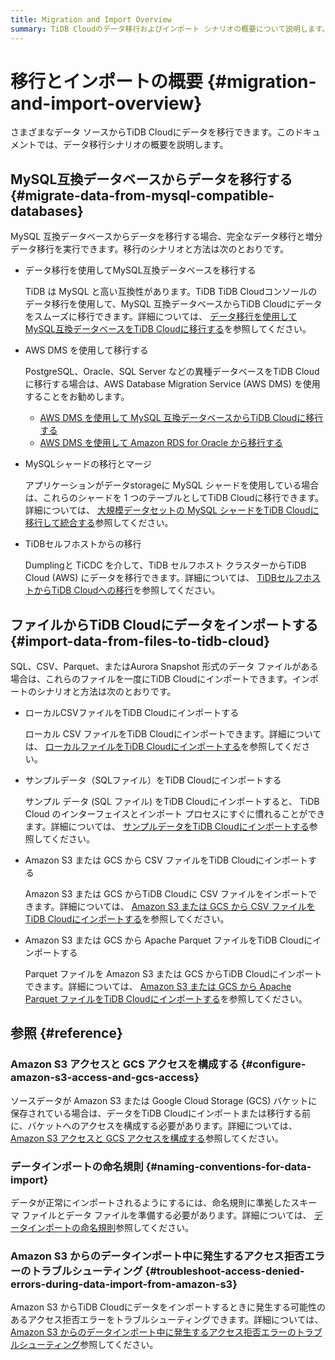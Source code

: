 ```yaml
---
title: Migration and Import Overview
summary: TiDB Cloudのデータ移行およびインポート シナリオの概要について説明します。
---
```


# 移行とインポートの概要 {#migration-and-import-overview}

さまざまなデータ ソースからTiDB Cloudにデータを移行できます。このドキュメントでは、データ移行シナリオの概要を説明します。

## MySQL互換データベースからデータを移行する {#migrate-data-from-mysql-compatible-databases}

MySQL 互換データベースからデータを移行する場合、完全なデータ移行と増分データ移行を実行できます。移行のシナリオと方法は次のとおりです。

-   データ移行を使用してMySQL互換データベースを移行する

    TiDB は MySQL と高い互換性があります。TiDB TiDB Cloudコンソールのデータ移行を使用して、MySQL 互換データベースからTiDB Cloudにデータをスムーズに移行できます。詳細については、 [データ移行を使用してMySQL互換データベースをTiDB Cloudに移行する](/tidb-cloud/migrate-from-mysql-using-data-migration.md)を参照してください。

-   AWS DMS を使用して移行する

    PostgreSQL、Oracle、SQL Server などの異種データベースをTiDB Cloudに移行する場合は、AWS Database Migration Service (AWS DMS) を使用することをお勧めします。

    -   [AWS DMS を使用して MySQL 互換データベースからTiDB Cloudに移行する](/tidb-cloud/migrate-from-mysql-using-aws-dms.md)
    -   [AWS DMS を使用して Amazon RDS for Oracle から移行する](/tidb-cloud/migrate-from-oracle-using-aws-dms.md)

-   MySQLシャードの移行とマージ

    アプリケーションがデータstorageに MySQL シャードを使用している場合は、これらのシャードを 1 つのテーブルとしてTiDB Cloudに移行できます。詳細については、 [大規模データセットの MySQL シャードをTiDB Cloudに移行して統合する](/tidb-cloud/migrate-sql-shards.md)参照してください。

-   TiDBセルフホストからの移行

    Dumplingと TiCDC を介して、TiDB セルフホスト クラスターからTiDB Cloud (AWS) にデータを移行できます。詳細については、 [TiDBセルフホストからTiDB Cloudへの移行](/tidb-cloud/migrate-from-op-tidb.md)を参照してください。

## ファイルからTiDB Cloudにデータをインポートする {#import-data-from-files-to-tidb-cloud}

SQL、CSV、Parquet、またはAurora Snapshot 形式のデータ ファイルがある場合は、これらのファイルを一度にTiDB Cloudにインポートできます。インポートのシナリオと方法は次のとおりです。

-   ローカルCSVファイルをTiDB Cloudにインポートする

    ローカル CSV ファイルをTiDB Cloudにインポートできます。詳細については、 [ローカルファイルをTiDB Cloudにインポートする](/tidb-cloud/tidb-cloud-import-local-files.md)を参照してください。

-   サンプルデータ（SQLファイル）をTiDB Cloudにインポートする

    サンプル データ (SQL ファイル) をTiDB Cloudにインポートすると、 TiDB Cloud のインターフェイスとインポート プロセスにすぐに慣れることができます。詳細については、 [サンプルデータをTiDB Cloudにインポートする](/tidb-cloud/import-sample-data.md)参照してください。

-   Amazon S3 または GCS から CSV ファイルをTiDB Cloudにインポートする

    Amazon S3 または GCS からTiDB Cloudに CSV ファイルをインポートできます。詳細については、 [Amazon S3 または GCS から CSV ファイルをTiDB Cloudにインポートする](/tidb-cloud/import-csv-files.md)を参照してください。

-   Amazon S3 または GCS から Apache Parquet ファイルをTiDB Cloudにインポートする

    Parquet ファイルを Amazon S3 または GCS からTiDB Cloudにインポートできます。詳細については、 [Amazon S3 または GCS から Apache Parquet ファイルをTiDB Cloudにインポートする](/tidb-cloud/import-parquet-files.md)を参照してください。

## 参照 {#reference}

### Amazon S3 アクセスと GCS アクセスを構成する {#configure-amazon-s3-access-and-gcs-access}

ソースデータが Amazon S3 または Google Cloud Storage (GCS) バケットに保存されている場合は、データをTiDB Cloudにインポートまたは移行する前に、バケットへのアクセスを構成する必要があります。詳細については、 [Amazon S3 アクセスと GCS アクセスを構成する](/tidb-cloud/config-s3-and-gcs-access.md)参照してください。

### データインポートの命名規則 {#naming-conventions-for-data-import}

データが正常にインポートされるようにするには、命名規則に準拠したスキーマ ファイルとデータ ファイルを準備する必要があります。詳細については、 [データインポートの命名規則](/tidb-cloud/naming-conventions-for-data-import.md)参照してください。

### Amazon S3 からのデータインポート中に発生するアクセス拒否エラーのトラブルシューティング {#troubleshoot-access-denied-errors-during-data-import-from-amazon-s3}

Amazon S3 からTiDB Cloudにデータをインポートするときに発生する可能性のあるアクセス拒否エラーをトラブルシューティングできます。詳細については、 [Amazon S3 からのデータインポート中に発生するアクセス拒否エラーのトラブルシューティング](/tidb-cloud/troubleshoot-import-access-denied-error.md)参照してください。
